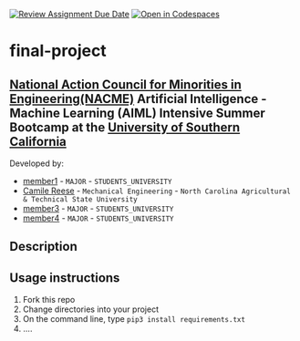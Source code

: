 [![Review Assignment Due Date](https://classroom.github.com/assets/deadline-readme-button-22041afd0340ce965d47ae6ef1cefeee28c7c493a6346c4f15d667ab976d596c.svg)](https://classroom.github.com/a/ol4GAg0d)
[![Open in Codespaces](https://classroom.github.com/assets/launch-codespace-2972f46106e565e64193e422d61a12cf1da4916b45550586e14ef0a7c637dd04.svg)](https://classroom.github.com/open-in-codespaces?assignment_repo_id=15423632)
<!--
Name of your teams' final project
-->
# final-project
## [National Action Council for Minorities in Engineering(NACME)](https://www.nacme.org) Artificial Intelligence - Machine Learning (AIML) Intensive Summer Bootcamp at the [University of Southern California](https://viterbischool.usc.edu)

<!--
List all of the members who developed the project and
link to each members respective GitHub profile
-->
Developed by: 
- [member1](https://github.com/cbaker6) - `MAJOR` - `STUDENTS_UNIVERSITY`
- [Camile Reese](https://github.com/creese04) - `Mechanical Engineering` - `North Carolina Agricultural & Technical State University` 
- [member3](https://github.com/cbaker6) - `MAJOR` - `STUDENTS_UNIVERSITY` 
- [member4](https://github.com/cbaker6) - `MAJOR` - `STUDENTS_UNIVERSITY`

## Description
<!--
Give a short description on what your project accomplishes and what tools is uses. In addition, you can drop screenshots directly into your README file to add them to your README. Take these from your presentations.
-->

## Usage instructions
<!--
Give details on how to install fork and install your project. You can get all of the python dependencies for your project by typing `pip3 freeze requirements.txt` on the system that runs your project. Add the generated `requirements.txt` to this repo.
-->
1. Fork this repo
2. Change directories into your project
3. On the command line, type `pip3 install requirements.txt`
4. ....
